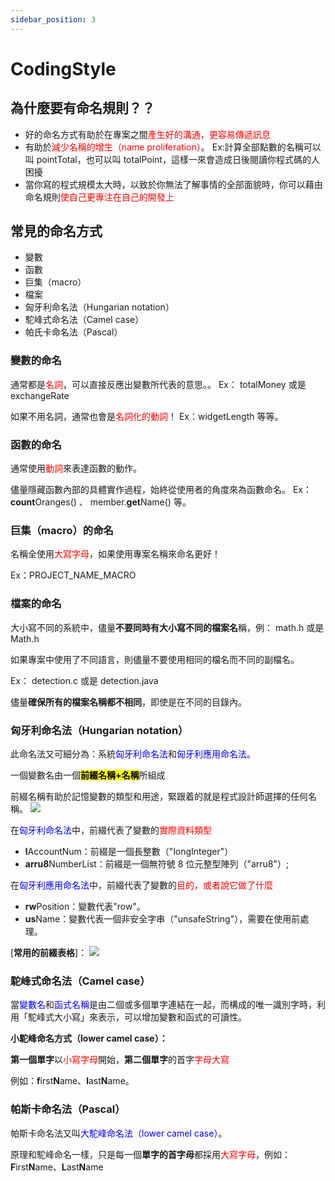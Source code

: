 ```yaml
---
sidebar_position: 3
---
```


# CodingStyle

## 為什麼要有命名規則？？

- 好的命名方式有助於在專案之間<font color="red">產生好的溝通，更容易傳遞訊息</font>
- 有助於<font color="red">減少名稱的增生（name proliferation）</font>。
  Ex:計算全部點數的名稱可以叫 pointTotal，也可以叫 totalPoint，這樣一來會造成日後閱讀你程式碼的人困擾
- 當你寫的程式規模太大時，以致於你無法了解事情的全部面貌時，你可以藉由命名規則<font color="red">使自己更專注在自己的開發上</font>

## 常見的命名方式

- 變數
- 函數
- 巨集（macro）
- 檔案
- 匈牙利命名法（Hungarian notation）
- 駝峰式命名法（Camel case）
- 帕氏卡命名法（Pascal）

### 變數的命名

通常都是<font color="red">名詞</font>，可以直接反應出變數所代表的意思。。
Ex： totalMoney 或是 exchangeRate

如果不用名詞，通常也會是<font color="red">名詞化的動詞</font>！
Ex：widgetLength 等等。

### 函數的命名

通常使用<font color="red">動詞</font>來表達函數的動作。

儘量隱藏函數內部的具體實作過程，始終從使用者的角度來為函數命名。
Ex： **count**Oranges() 、 member.**get**Name() 等。

### 巨集（macro）的命名

名稱全使用<font color="red">大寫字母</font>，如果使用專案名稱來命名更好！

Ex：PROJECT_NAME_MACRO

### 檔案的命名

大小寫不同的系統中，儘量**不要同時有大小寫不同的檔案名**稱，例： math.h 或是 Math.h

如果專案中使用了不同語言，則儘量不要使用相同的檔名而不同的副檔名。

Ex： detection.c 或是 detection.java

儘量**確保所有的檔案名稱都不相同**，即使是在不同的目錄內。

### 匈牙利命名法（Hungarian notation）

此命名法又可細分為：系統<font color="blue">匈牙利命名法</font>和<font color="blue">匈牙利應用命名法。</font>

一個變數名由一個<mark>**前綴名稱+名稱**</mark>所組成

前綴名稱有助於記憶變數的類型和用途，緊跟着的就是程式設計師選擇的任何名稱。
![](https://i.imgur.com/DcswV62.png)

在<font color="blue">匈牙利命名法</font>中，前綴代表了變數的<font color="red">實際資料類型</font>

- **l**AccountNum：前綴是一個長整數（"longInteger"）
- **arru8**NumberList：前綴是一個無符號 8 位元整型陣列（"arru8"）;

在<font color="blue">匈牙利應用命名法</font>中，前綴代表了變數的<font color="red">目的，或者說它做了什麼</font>

- **rw**Position：變數代表"row"。
- **us**Name：變數代表一個非安全字串（"unsafeString"），需要在使用前處理。

[**常用的前綴表格**]：
![](https://i.imgur.com/2XSW7Zu.png)

### 駝峰式命名法（Camel case）

當<font color="blue">變數名</font>和<font color="blue">函式名稱</font>是由二個或多個單字連結在一起，而構成的唯一識別字時，利用「駝峰式大小寫」來表示，可以增加變數和函式的可讀性。

**小駝峰命名方式（lower camel case）：**

**第一個單字**以<font color="red">小寫字母</font>開始，**第二個單字**的首字<font color="red">字母大寫</font>

例如：**f**irst**N**ame、**l**ast**N**ame。

### 帕斯卡命名法（Pascal）

帕斯卡命名法又叫<font color="blue">大駝峰命名法（lower camel case）</font>。

原理和駝峰命名一樣，只是每一個**單字的首字母**都採用<font color="red">大寫字母</font>，例如：**F**irst**N**ame、**L**ast**N**ame
